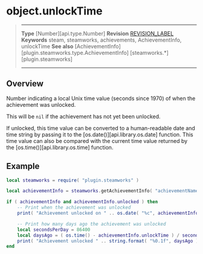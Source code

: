 # object.unlockTime

> --------------------- ------------------------------------------------------------------------------------------
> __Type__              [Number][api.type.Number]
> __Revision__          [REVISION_LABEL](REVISION_URL)
> __Keywords__          steam, steamworks, achievements, AchievementInfo, unlockTime
> __See also__          [AchievementInfo][plugin.steamworks.type.AchievementInfo]
>                       [steamworks.*][plugin.steamworks]
> --------------------- ------------------------------------------------------------------------------------------

## Overview

Number indicating a local Unix time value (seconds&nbsp;since&nbsp;1970) of when the achievement was unlocked.

This will be `nil` if the achievement has not yet been unlocked.

If unlocked, this time value can be converted to a <nobr>human-readable</nobr> date and time string by passing it to the [os.date()][api.library.os.date] function. This time value can also be compared with the current time value returned by the [os.time()][api.library.os.time] function.


## Example

``````lua
local steamworks = require( "plugin.steamworks" )

local achievementInfo = steamworks.getAchievementInfo( "achievementName" )

if ( achievementInfo and achievementInfo.unlocked ) then
	-- Print when the achievement was unlocked
	print( "Achievement unlocked on " .. os.date( "%c", achievementInfo.unlockTime ) )

	-- Print how many days ago the achievement was unlocked
	local secondsPerDay = 86400
	local daysAgo = ( os.time() - achievementInfo.unlockTime ) / secondsPerDay
	print( "Achievement unlocked " .. string.format( "%0.1f", daysAgo ) .. " days ago" )
end
``````
